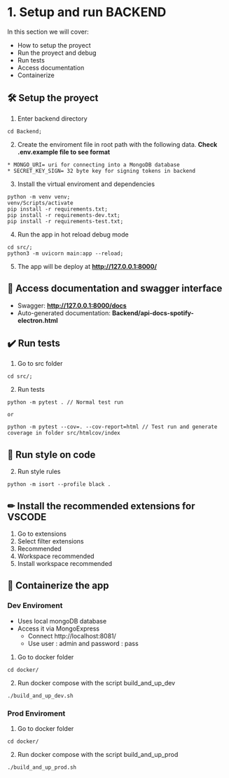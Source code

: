 # 1. Setup and run BACKEND

In this section we will cover:

* How to setup the proyect
* Run the proyect and debug
* Run tests
* Access documentation
* Containerize

## 🛠 Setup the proyect

1. Enter backend directory 

```
cd Backend;
```

2. Create the enviroment file in root path with the following data. **Check .env.example file to see format**

```
* MONGO_URI= uri for connecting into a MongoDB database
* SECRET_KEY_SIGN= 32 byte key for signing tokens in backend

```

3. Install the virtual enviroment and dependencies 

```
python -m venv venv;
venv/Scripts/activate
pip install -r requirements.txt;
pip install -r requirements-dev.txt;
pip install -r requirements-test.txt;

```
4. Run the app in hot reload debug mode 

```
cd src/;
python3 -m uvicorn main:app --reload;
```

5. The app will be deploy at **http://127.0.0.1:8000/**

## 📓 Access documentation and swagger interface

* Swagger: **http://127.0.0.1:8000/docs**
* Auto-generated documentation: **Backend/api-docs-spotify-electron.html**

## ✔️ Run tests

1. Go to src folder
```
cd src/;
```
2. Run tests
```
python -m pytest . // Normal test run

or

python -m pytest --cov=. --cov-report=html // Test run and generate coverage in folder src/htmlcov/index

```

## 🎨 Run style on code

2. Run style rules
```
python -m isort --profile black .

```

## ✏ Install the recommended extensions for VSCODE 

1. Go to extensions
2. Select filter extensions
3. Recommended
4. Workspace recommended
5. Install workspace recommended

## 🐳 Containerize the app

### Dev Enviroment

* Uses local mongoDB database
* Access it via MongoExpress
  * Connect http://localhost:8081/
  * Use user : admin and password : pass

1. Go to docker folder
```
cd docker/
```

2. Run docker compose with the script build_and_up_dev
```
./build_and_up_dev.sh
```

### Prod Enviroment

1. Go to docker folder
```
cd docker/
```

2. Run docker compose with the script build_and_up_prod
```
./build_and_up_prod.sh
```
